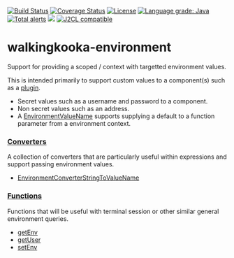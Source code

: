 [![Build Status](https://github.com/mP1/walkingkooka-environment/actions/workflows/build.yaml/badge.svg)](https://github.com/mP1/walkingkooka-environment/actions/workflows/build.yaml/badge.svg)
[![Coverage Status](https://coveralls.io/repos/github/mP1/walkingkooka-environment/badge.svg?branch=master)](https://coveralls.io/repos/github/mP1/walkingkooka-environment?branch=master)
[![License](https://img.shields.io/badge/License-Apache%202.0-blue.svg)](https://opensource.org/licenses/Apache-2.0)
[![Language grade: Java](https://img.shields.io/lgtm/grade/java/g/mP1/walkingkooka-environment.svg?logo=lgtm&logoWidth=18)](https://lgtm.com/projects/g/mP1/walkingkooka-environment/context:java)
[![Total alerts](https://img.shields.io/lgtm/alerts/g/mP1/walkingkooka-environment.svg?logo=lgtm&logoWidth=18)](https://lgtm.com/projects/g/mP1/walkingkooka-environment/alerts/)
![](https://tokei.rs/b1/github/mP1/walkingkooka-environment)
[![J2CL compatible](https://img.shields.io/badge/J2CL-compatible-brightgreen.svg)](https://github.com/mP1/j2cl-central)

# walkingkooka-environment
Support for providing a scoped / context with targetted environment values.

This is intended primarily to support custom values to a component(s) such as a [plugin](https://github.com/mP1/walkingkooka-plugin).

- Secret values such as a username and password to a component.
- Non secret values such as an address.
- A [EnvironmentValueName](https://github.com/mP1/walkingkooka-environment/blob/master/src/main/java/walkingkooka/environment/EnvironmentValueName.java) 
 supports supplying a default to a function parameter from a environment context.

### [Converters](https://github.com/mP1/walkingkooka-convert/blob/master/src/main/java/walkingkooka/convert/Converter.java)

A collection of converters that are particularly useful within expressions and support passing environment values.

- [EnvironmentConverterStringToValueName](https://github.com/mP1/walkingkooka-environment/tree/master/src/main/java/walkingkooka/environment/convert/EnvironmentConverterStringToValueName.java)


### [Functions](https://github.com/mP1/walkingkooka-tree/blob/master/src/main/java/walkingkooka/tree/expression/function/ExpressionFunction.java)

Functions that will be useful with terminal session or other similar general environment queries.

- [getEnv](https://github.com/mP1/walkingkooka-environment/tree/master/src/main/java/walkingkooka/environment/expression/function/EnvironmentExpressionFunctionGetEnv.java)
- [getUser](https://github.com/mP1/walkingkooka-environment/tree/master/src/main/java/walkingkooka/environment/expression/function/EnvironmentExpressionFunctionGetUser.java)
- [setEnv](https://github.com/mP1/walkingkooka-environment/tree/master/src/main/java/walkingkooka/environment/expression/function/EnvironmentExpressionFunctionSetEnv.java)
